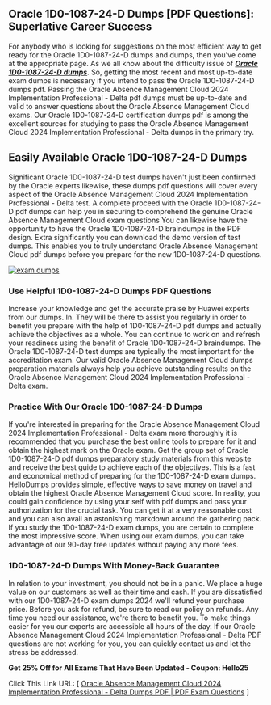 ## **Oracle 1D0-1087-24-D Dumps [PDF Questions]: Superlative Career Success**

  
For anybody who is looking for suggestions on the most efficient way to get ready for the Oracle 1D0-1087-24-D dumps and dumps, then you've come at the appropriate page. As we all know about the difficulty issue of **_[Oracle 1D0-1087-24-D dumps](https://hellodumps.com/oracle-1d0-1087-24-d-pdf-dumps.html)_**. So, getting the most recent and most up-to-date exam dumps is necessary if you intend to pass the Oracle 1D0-1087-24-D dumps pdf. Passing the Oracle Absence Management Cloud 2024 Implementation Professional - Delta pdf dumps must be up-to-date and valid to answer questions about the Oracle Absence Management Cloud exams. Our Oracle 1D0-1087-24-D certification dumps pdf is among the excellent sources for studying to pass the Oracle Absence Management Cloud 2024 Implementation Professional - Delta dumps in the primary try.  

## **Easily Available** **Oracle 1D0-1087-24-D** **Dumps**
  
Significant Oracle 1D0-1087-24-D test dumps haven't just been confirmed by the Oracle experts likewise, these dumps pdf questions will cover every aspect of the Oracle Absence Management Cloud 2024 Implementation Professional - Delta test. A complete proceed with the Oracle 1D0-1087-24-D pdf dumps can help you in securing to comprehend the genuine Oracle Absence Management Cloud exam questions You can likewise have the opportunity to have the Oracle 1D0-1087-24-D braindumps in the PDF design. Extra significantly you can download the demo version of test dumps. This enables you to truly understand Oracle Absence Management Cloud pdf dumps before you prepare for the new 1D0-1087-24-D questions.  
  
[![exam dumps](https://hellodumps.com/wp-content/uploads/2023/03/exam-dumps.png)](https://hellodumps.com/oracle-1d0-1087-24-d-pdf-dumps.html)  

### **Use Helpful 1D0-1087-24-D Dumps PDF Questions**
  
Increase your knowledge and get the accurate praise by Huawei experts from our dumps. In. They will be there to assist you regularly in order to benefit you prepare with the help of 1D0-1087-24-D pdf dumps and actually achieve the objectives as a whole. You can continue to work on and refresh your readiness using the benefit of Oracle 1D0-1087-24-D braindumps. The Oracle 1D0-1087-24-D test dumps are typically the most important for the accreditation exam. Our valid Oracle Absence Management Cloud dumps preparation materials always help you achieve outstanding results on the Oracle Absence Management Cloud 2024 Implementation Professional - Delta exam.  

### **Practice With Our Oracle 1D0-1087-24-D Dumps**

If you're interested in preparing for the Oracle Absence Management Cloud 2024 Implementation Professional - Delta exam more thoroughly it is recommended that you purchase the best online tools to prepare for it and obtain the highest mark on the Oracle exam. Get the group set of Oracle 1D0-1087-24-D pdf dumps preparatory study materials from this website and receive the best guide to achieve each of the objectives. This is a fast and economical method of preparing for the 1D0-1087-24-D exam dumps. HelloDumps provides simple, effective ways to save money on travel and obtain the highest Oracle Absence Management Cloud score. In reality, you could gain confidence by using your self with pdf dumps and pass your authorization for the crucial task. You can get it at a very reasonable cost and you can also avail an astonishing markdown around the gathering pack. If you study the 1D0-1087-24-D exam dumps, you are certain to complete the most impressive score. When using our exam dumps, you can take advantage of our 90-day free updates without paying any more fees.  

### **1D0-1087-24-D Dumps With Money-Back Guarantee**
  
In relation to your investment, you should not be in a panic. We place a huge value on our customers as well as their time and cash. If you are dissatisfied with our 1D0-1087-24-D exam dumps 2024 we'll refund your purchase price. Before you ask for refund, be sure to read our policy on refunds. Any time you need our assistance, we're there to benefit you. To make things easier for you our experts are accessible all hours of the day. If our Oracle Absence Management Cloud 2024 Implementation Professional - Delta PDF questions are not working for you, you can quickly contact us and let the stress be addressed.  
  
**Get 25% Off for All Exams That Have Been Updated - Coupon: Hello25**  
  
Click This Link URL: [ [Oracle Absence Management Cloud 2024 Implementation Professional - Delta Dumps PDF | PDF Exam Questions](https://hellodumps.com/) ]
